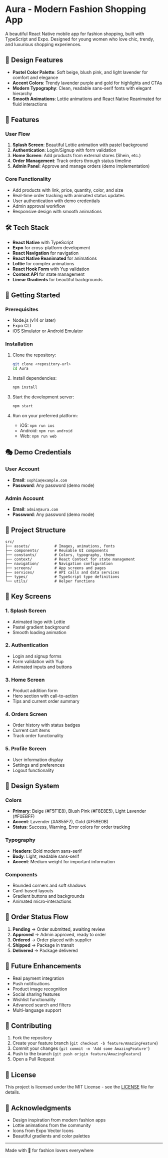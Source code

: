 # Aura - Modern Fashion Shopping App

A beautiful React Native mobile app for fashion shopping, built with TypeScript and Expo. Designed for young women who love chic, trendy, and luxurious shopping experiences.

## 🎨 Design Features

- **Pastel Color Palette**: Soft beige, blush pink, and light lavender for comfort and elegance
- **Accent Colors**: Trendy lavender purple and gold for highlights and CTAs
- **Modern Typography**: Clean, readable sans-serif fonts with elegant hierarchy
- **Smooth Animations**: Lottie animations and React Native Reanimated for fluid interactions

## 🚀 Features

### User Flow

1. **Splash Screen**: Beautiful Lottie animation with pastel background
2. **Authentication**: Login/Signup with form validation
3. **Home Screen**: Add products from external stores (Shein, etc.)
4. **Order Management**: Track orders through status timeline
5. **Admin Panel**: Approve and manage orders (demo implementation)

### Core Functionality

- Add products with link, price, quantity, color, and size
- Real-time order tracking with animated status updates
- User authentication with demo credentials
- Admin approval workflow
- Responsive design with smooth animations

## 🛠 Tech Stack

- **React Native** with TypeScript
- **Expo** for cross-platform development
- **React Navigation** for navigation
- **React Native Reanimated** for animations
- **Lottie** for complex animations
- **React Hook Form** with Yup validation
- **Context API** for state management
- **Linear Gradients** for beautiful backgrounds

## 📱 Getting Started

### Prerequisites

- Node.js (v14 or later)
- Expo CLI
- iOS Simulator or Android Emulator

### Installation

1. Clone the repository:

   ```bash
   git clone <repository-url>
   cd Aura
   ```

2. Install dependencies:

   ```bash
   npm install
   ```

3. Start the development server:

   ```bash
   npm start
   ```

4. Run on your preferred platform:
   - iOS: `npm run ios`
   - Android: `npm run android`
   - Web: `npm run web`

## 🎭 Demo Credentials

### User Account

- **Email**: `sophia@example.com`
- **Password**: Any password (demo mode)

### Admin Account

- **Email**: `admin@aura.com`
- **Password**: Any password (demo mode)

## 📁 Project Structure

```
src/
├── assets/           # Images, animations, fonts
├── components/       # Reusable UI components
├── constants/        # Colors, typography, theme
├── context/          # React Context for state management
├── navigation/       # Navigation configuration
├── screens/          # App screens and pages
├── services/         # API calls and data services
├── types/            # TypeScript type definitions
└── utils/            # Helper functions
```

## 🎯 Key Screens

### 1. Splash Screen

- Animated logo with Lottie
- Pastel gradient background
- Smooth loading animation

### 2. Authentication

- Login and signup forms
- Form validation with Yup
- Animated inputs and buttons

### 3. Home Screen

- Product addition form
- Hero section with call-to-action
- Tips and current order summary

### 4. Orders Screen

- Order history with status badges
- Current cart items
- Track order functionality

### 5. Profile Screen

- User information display
- Settings and preferences
- Logout functionality

## 🎨 Design System

### Colors

- **Primary**: Beige (#F5F1E8), Blush Pink (#F8E8E5), Light Lavender (#F0EBFF)
- **Accent**: Lavender (#A855F7), Gold (#F59E0B)
- **Status**: Success, Warning, Error colors for order tracking

### Typography

- **Headers**: Bold modern sans-serif
- **Body**: Light, readable sans-serif
- **Accent**: Medium weight for important information

### Components

- Rounded corners and soft shadows
- Card-based layouts
- Gradient buttons and backgrounds
- Animated micro-interactions

## 🔄 Order Status Flow

1. **Pending** → Order submitted, awaiting review
2. **Approved** → Admin approved, ready to order
3. **Ordered** → Order placed with supplier
4. **Shipped** → Package in transit
5. **Delivered** → Package delivered

## 🚧 Future Enhancements

- Real payment integration
- Push notifications
- Product image recognition
- Social sharing features
- Wishlist functionality
- Advanced search and filters
- Multi-language support

## 🤝 Contributing

1. Fork the repository
2. Create your feature branch (`git checkout -b feature/AmazingFeature`)
3. Commit your changes (`git commit -m 'Add some AmazingFeature'`)
4. Push to the branch (`git push origin feature/AmazingFeature`)
5. Open a Pull Request

## 📄 License

This project is licensed under the MIT License - see the [LICENSE](LICENSE) file for details.

## 🙏 Acknowledgments

- Design inspiration from modern fashion apps
- Lottie animations from the community
- Icons from Expo Vector Icons
- Beautiful gradients and color palettes

---

Made with 💜 for fashion lovers everywhere
